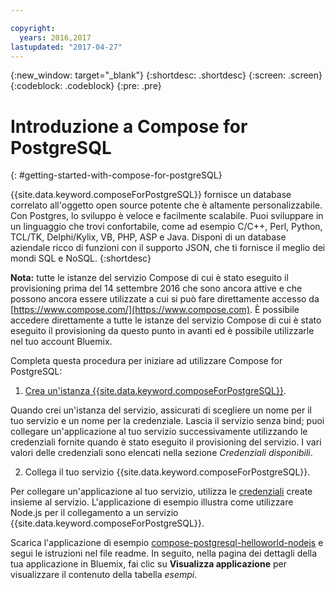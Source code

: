 ```yaml
---

copyright:
  years: 2016,2017
lastupdated: "2017-04-27"
---
```


{:new_window: target="_blank"}
{:shortdesc: .shortdesc}
{:screen: .screen}
{:codeblock: .codeblock}
{:pre: .pre}

# Introduzione a Compose for PostgreSQL
{: #getting-started-with-compose-for-postgreSQL}

{{site.data.keyword.composeForPostgreSQL}} fornisce un database correlato all'oggetto open source potente che è altamente personalizzabile. Con Postgres, lo sviluppo è veloce e facilmente scalabile. Puoi sviluppare in un linguaggio che trovi confortabile, come ad esempio C/C++, Perl, Python, TCL/TK, Delphi/Kylix, VB, PHP, ASP e Java. Disponi di un database aziendale ricco di funzioni con il supporto JSON, che ti fornisce il meglio dei mondi SQL e NoSQL.
{:shortdesc}

**Nota:** tutte le istanze del servizio Compose di cui è stato eseguito il provisioning prima del 14 settembre 2016 che sono ancora attive e che possono ancora essere utilizzate a cui si può fare direttamente accesso da [https://www.compose.com/](https://www.compose.com). È possibile accedere direttamente a tutte le istanze del servizio Compose di cui è stato eseguito il provisioning da questo punto in avanti ed è possibile utilizzarle nel tuo account Bluemix.

Completa questa procedura per iniziare ad utilizzare Compose for PostgreSQL:

1. [Crea un'istanza {{site.data.keyword.composeForPostgreSQL}}](https://console.ng.bluemix.net/catalog/services/compose-for-postgresql/).

  Quando crei un'istanza del servizio, assicurati di scegliere un nome per il tuo servizio e un nome per la credenziale. Lascia il servizio senza bind; puoi collegare un'applicazione al tuo servizio successivamente utilizzando le credenziali fornite quando è stato eseguito il provisioning del servizio. I vari valori delle credenziali sono elencati nella sezione *Credenziali disponibili*.

2. Collega il tuo servizio {{site.data.keyword.composeForPostgreSQL}}.

  Per collegare un'applicazione al tuo servizio, utilizza le [credenziali](./credentials.html) create insieme al servizio. L'applicazione di esempio illustra come utilizzare Node.js per il collegamento a un servizio {{site.data.keyword.composeForPostgreSQL}}.

  Scarica l'applicazione di esempio [compose-postgresql-helloworld-nodejs](https://github.com/IBM-Bluemix/compose-postgresql-helloworld-nodejs) e segui le istruzioni nel file readme. In seguito, nella pagina dei dettagli della tua applicazione in Bluemix, fai clic su **Visualizza applicazione** per visualizzare il contenuto della tabella *esempi*.
